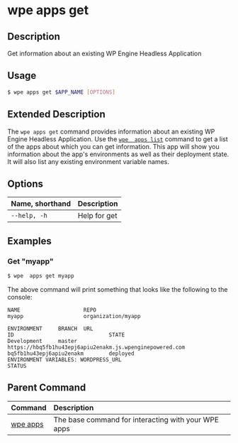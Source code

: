 # wpe apps get

## Description
Get information about an existing WP Engine Headless Application

## Usage

```bash
$ wpe apps get $APP_NAME [OPTIONS]
```

## Extended Description

The `wpe apps get` command provides information about an existing WP Engine Headless Application. Use the [`wpe  apps list`](/reference/cli/wpe//apps/list) command to get a list of the apps about which you can get information. This app will show you information about the app's environments as well as their deployment state. It will also list any existing environment variable names.

## Options

| Name, shorthand | Description  |
|:----------------|:-------------|
| `--help, -h`    | Help for get |

## Examples

### Get "myapp"

```bash
$ wpe  apps get myapp
```

The above command will print something that looks like the following to the console:

```text
NAME                    REPO
myapp                   organization/myapp

ENVIRONMENT     BRANCH  URL                                                             ID                              STATE
Development     master  https://hbq5fb1hu43epj6apiu2enakm.js.wpenginepowered.com        bq5fb1hu43epj6apiu2enakm        deployed
ENVIRONMENT VARIABLES: WORDPRESS_URL
STATUS
```

## Parent Command
| Command                                         | Description                                         |
|:------------------------------------------------|:----------------------------------------------------|
| [wpe apps](/reference/cli/wpe/main/apps) | The base command for interacting with your WPE apps |
